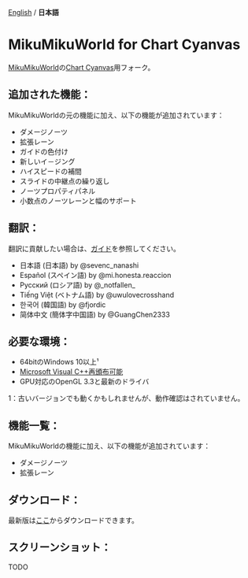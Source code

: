 [English](./README.md) / **日本語**

# MikuMikuWorld for Chart Cyanvas
[MikuMikuWorld](https://github.com/crash5band/MikuMikuWorld)の[Chart Cyanvas](https://github.com/sevenc-nanashi/chart_cyanvas)用フォーク。

## 追加された機能：
MikuMikuWorldの元の機能に加え、以下の機能が追加されています：
- ダメージノーツ
- 拡張レーン
- ガイドの色付け
- 新しいイ－ジング
- ハイスピードの補間
- スライドの中継点の繰り返し
- ノーツプロパティパネル
- 小数点のノーツレーンと幅のサポート

## 翻訳：
翻訳に貢献したい場合は、[ガイド](./TRANSLATION.md)を参照してください。
- 日本語 (日本語) by @sevenc_nanashi
- Español (スペイン語) by @mi.honesta.reaccion
- Русский (ロシア語) by @\_notfallen\_
- Tiếng Việt (ベトナム語) by @uwulovecrosshand
- 한국어 (韓国語) by @fjordic
- 简体中文 (簡体字中国語) by @GuangChen2333

## 必要な環境：
- 64bitのWindows 10以上¹
- [Microsoft Visual C++再頒布可能](https://aka.ms/vs/17/release/vc_redist.x64.exe)
- GPU対応のOpenGL 3.3と最新のドライバ

1：古いバージョンでも動くかもしれませんが、動作確認はされていません。

## 機能一覧：
MikuMikuWorldの機能に加え、以下の機能が追加されています：
- ダメージノーツ
- 拡張レーン

## ダウンロード：
最新版は[ここ](https://github.com/sevenc-nanashi/MikuMikuWorld/releases/latest/download/MikuMikuWorld.zip)からダウンロードできます。

## スクリーンショット：
TODO
